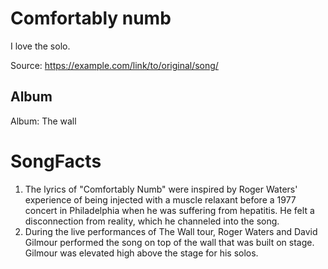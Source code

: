 # Comfortably numb

I love the solo.

Source: https://example.com/link/to/original/song/

## Album

Album: The wall


# SongFacts

1. The lyrics of "Comfortably Numb" were inspired by Roger Waters' experience of being injected with a muscle relaxant before a 1977 concert in Philadelphia when he was suffering from hepatitis. He felt a disconnection from reality, which he channeled into the song.
2. During the live performances of The Wall tour, Roger Waters and David Gilmour performed the song on top of the wall that was built on stage. Gilmour was elevated high above the stage for his solos.
